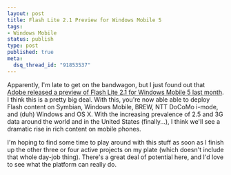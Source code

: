 ```yaml
--- 
layout: post
title: Flash Lite 2.1 Preview for Windows Mobile 5
tags: 
- Windows Mobile
status: publish
type: post
published: true
meta: 
  dsq_thread_id: "91853537"
---
```

Apparently, I'm late to get on the bandwagon, but I just found out that <a href="http://www.adobe.com/devnet/devices/pocket_pc.html">Adobe released a preview of Flash Lite 2.1 for Windows Mobile 5 last month</a>. I think this is a pretty big deal. With this, you're now able able to deploy Flash content on Symbian, Windows Mobile, BREW, NTT DoCoMo i-mode, and (duh) Windows and OS X. With the increasing prevalence of 2.5 and 3G data around the world and in the United States (finally...), I think we'll see a dramatic rise in rich content on mobile phones.

  I'm hoping to find some time to play around with this stuff as soon as I finish up the other three or four active projects on my plate (which doesn't include that whole day-job thing). There's a great deal of potential here, and I'd love to see what the platform can really do.
